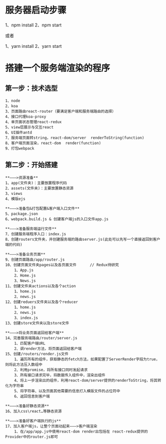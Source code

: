 服务器启动步骤
=========

1、npm install
2、npm start

或者

1、yarn install
2、yarn start


搭建一个服务端渲染的程序
=========

第一步：技术选型
---------
    1、node
    2、koa
    3、页面路由react-router（要满足客户端和服务端路由的选择）
    4、接口代理koa-proxy
    4、单页面状态管理react-redux
    5、view层展示与交互react
    6、UI插件antd
    7、服务端页面转string，react-dom/server  renderToString(function)
    8、客户端页面渲染，react-dom  render(function)
    9、打包webpack

第二步：开始搭建
---------
    **———>资源准备**
    1、app(文件夹)：主要放置程序代码
    2、assets(文件夹)：主要放置静态资源
    3、views
    4、模版ejs

    **———>准备包&打包配置&客户端入口文件**
    5、package.json
    6、webpack.build.js & 创建客户端js的入口文件app.js

    **———>准备服务端运行文件**
    7、创建服务端程序入口：index.js
    8、创建routers文件夹，并创建服务端的路由server.js(此处可以先写一个直接返回到客户端的代码)
    
    **———>准备业务页面**
    9、创建页面路由/app/router.js
    10、创建页面文件夹pages以及各页面文件      // Redux待研究
        1、App.js
        2、Home.js
        3、News.js
    11、创建文件夹actions以及各个action
        1、home.js
        2、news.js
    12、创建reduers文件夹以及各个reducer
        1、home.js
        2、news.js
        3、index.js
    13、创建store文件夹以及store文件

    **———>将业务页面返回给客户端**
    14、完善服务端路由/router/server.js
        1、匹配客户端URL
        2、调render方法，将页面返回给客户端
    15、创建/routers/render.js文件
        1、遍历所有的组件，获取静态的fetch方法，如果配置了ServerRender字段为true，则将此方法压入数组中
        2、利用promise，将所有接口同时发起请求
        3、所有接口请求完毕，将数据传入组件中，渲染出组件
        4、将上一步渲染出的组件，利用react-dom/server提供的renderToString，将其转化为字符串
        5、将字符串、以及页面其他需要的信息打入模版文件的占位符中
        6、返回信息到客户端

    **———>准备好静态资源**
    16、加入css\react…等静态资源

    **———>准备好客户端执行的js**
    17、加入客户端js，让整个页面动起来———>客户端渲染
        1、在/app/app.js中使用react-dom render出包括在 react-redux提供的Provider中的router.js即可